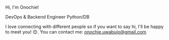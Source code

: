 Hi, I'm Onochie!

DevOps & Backend Engineer Python/DB


 
 I love connecting with different people so if you want to say hi, I'll be happy to meet you! 😊. You can contact me: onochie.uwabujo@gmail.com

